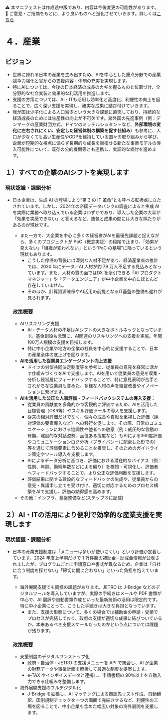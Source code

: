 
⚠️ 本マニフェストは作成途中版であり、内容は今後変更の可能性があります。  
💬 ご意見・ご指摘をもとに、より良いものへと進化させていきます。詳しくは[こちら](README.md#このマニフェスト自身もみんなの知恵を集めて改善していきます)

# ４．産業

## ビジョン

* 世界に誇れる日本の産業を生み出すため、AIを中心とした重点分野での産業競争力強化と官からの支援内容・体制の充実を実現します。  
* 特にAIについては、今後の日本経済の成長のカギを握るものと位置づけ、全分野的な社会実装と効果的な利活用を推進します。  
* 支援の方策については、AI・ITも活用し効率化と高度化、利便性の向上を図ることで、広く深い支援を実現し、確実な成果に結び付けていきます。
* 我が国は少子化による人口減少という大きな課題に直面しており、持続的な経済成長のためには生産性の向上が不可欠です。諸外国の先進事例（例：デンマークの産業財団方式、ドイツのミッテルシュタントなど、**外部環境の変化に左右されにくい、安定した経営体制の構築を促す仕組み**）も参考に、人口が少なくても高い生産性やGDPを維持している国々の取り組みから学び、企業が短期的な視点に偏らず長期的な成長を目指せる新たな事業モデルの導入可能性について、既存の公的機関等とも連携し、実証的な検討を進めます。

## １）すべての企業のAIシフトを実現します

### 現状認識・課題分析

* 日本企業は、生成 AI の登場により“第 3 の IT 革命”とも呼べる転換点に立たされています。しかし、2024年の帝国データバンクの調査によると生成 AI を実際に業務へ取り込んでいる企業はわずかであり、導入した企業の大半が「効果を実感できない」と答えるなど、熱気と成果の間には大きな隔たりがあるのが現状です。  
  * また一方で、大企業を中心に多くの経営者がAIを最優先課題と捉えながら、多くのプロジェクトが PoC（概念実証）の段階で止まり、「効果が見えない」「組織が変われない」という“PoC の墓場”に陥っているという現状もあります。  
    * こうした停滞の背後には深刻な人材不足があり、経済産業省の推計では、2030 年にデータ／AI 人材が約 79 万人不足する見込みとなっています。また、人材の質の面ではDX を牽引できる「AI プロダクトマネジャー」や「データエンジニア」が中小企業を中心にほとんど存在していません。  
    * そのほか、計算資源確保やAI活用の前提となるIT基盤の整備も遅れが見られます。

  ### 政策概要

    * AIリスキリング支援  
      * AI・データ人材の不足はAIシフトの大きなボトルネックとなっています。基金創設も念頭に、AI関連のリスキリングへの支援を実施。年間100万人規模の支援を目指します。  
      * 特に中小企業や地方の企業の社員を中心的に支援することで、日本の産業全体の底上げを図ります。  
    * **AIを活用した従業員エンゲージメント向上支援**
      * ドイツの労使共同決定制度等を参考に、従業員の意見を経営に活かす仕組みづくりをAIで支援します。AIを用いて従業員の意見を収集・分析し経営層にフィードバックすることで、特に意見表明が苦手とされがちな従業員も含めた、多様な人材の声を経営改善やイノベーションに繋げます。
    * **AIを活用した公正な人事評価・フィードバックシステムの導入支援：**
        *   従業員の貢献度を多角的かつ客観的に評価するため、AIを活用した目標管理（OKR等）やスキル評価ツールの導入を支援します。
        *   従来の相対評価だけでなく、個々の成長や貢献を重視した評価（絶対評価の要素導入など）への移行を促します。その際、日常のコミュニケーションにおける協調性や他者への敬意（例：威圧的な言動の有無、建設的な対話姿勢、品位ある態度など）もAIによる360度評価やコミュニケーションログ分析（プライバシーに配慮した形での）等を通じて評価要素に含めることを推奨し、そのためのガイドライン策定やツール導入を支援します。
        *   AIによるデータ分析に基づき、評価における潜在的なバイアス（例：性別、年齢、勤続年数などによる偏り）を検知・可視化し、評価者へフィードバックすることで、より公正な評価判断を支援します。
        *   評価結果に関する建設的なフィードバックの生成や、従業員からの意見・異議申し立てを受け付け、適切に対応するためのプロセス構築をAIで支援し、評価の納得感を高めます。
    * その他：インフラ、基盤整備など(ステップ３に記載)

## ２）AI・ITの活用により便利で効率的な産業支援を実現します

### 現状認識・課題分析

* 日本の産業支援制度は「メニューは多いが使いにくい」という評価が定着しています。2024 年度上半期だけで 1 万件超の補助金・助成金情報が公表されましたが、プログラムごとに申請窓口や書式が異なるため、企業は「自社に合う制度を探せない」「締切に間に合わない」といった負担を抱えています。  
  * 海外展開支援でも同様の課題があります。JETRO は J-Bridge などのデジタルツールを導入していますが、実際の手続きはメールや PDF 書類が中心で、AI 翻訳や自動書類作成といった最新技術の活用は限定的です。特に中小企業にとって、こうした手続きは大きな負担となっています。  
    * また、支援の形態について、多くの場合では補助金の申請・受領でプロセスが完結しており、政府の支援が適切な成果に結びついているか、本来あるべき支援スケールだったのかという点については課題が残ります。

  ### 政策概要

    * 支援制度のデジタルワンストップ化  
      * 政府・自治体・JETRO の支援メニューを API で統合し、AI が企業の財務データや事業計画を解析して最適な制度を提案します。  
      * e-TAX やインボイスデータと連携し、申請書類の 90％以上を自動入力できる仕組みを整備します。  
    * 海外展開支援のフルデジタル化  
      * J-Bridge を拡張し、AI マッチングによる商談先リスト作成、自動翻訳、国別規制チェックを一つの画面で完結させるなど、利便性の工場を図ることで、中小企業も含めた幅広い対象の海外展開を支援します。

​​